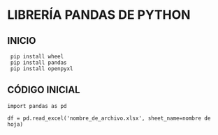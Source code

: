 # LIBRERÍA PANDAS DE PYTHON

## INICIO
```
 pip install wheel
 pip install pandas
 pip install openpyxl
```

## CÓDIGO INICIAL
```
import pandas as pd

df = pd.read_excel('nombre_de_archivo.xlsx', sheet_name=nombre de hoja)
```

